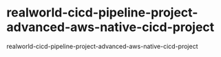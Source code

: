 # realworld-cicd-pipeline-project-advanced-aws-native-cicd-project
realworld-cicd-pipeline-project-advanced-aws-native-cicd-project
